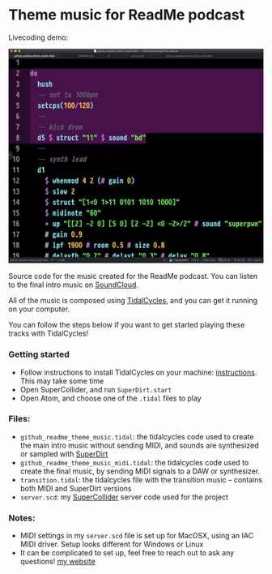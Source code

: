 
# Theme music for ReadMe podcast

Livecoding demo:



[![Livecoding demo](./recording/demo_screenshot.png)](./recording/github_readme_tidalcycles-demo.mp4)

Source code for the music created for the ReadMe podcast. You can listen to the final intro music on [SoundCloud](https://soundcloud.com/danqg/github-readme-podcast-theme-music-final-draft-1/s-3ieKbF8BDw7).


All of the music is composed using [TidalCycles](https://tidalcycles.org/index.php/Welcome), and you can get it running on your computer.

You can follow the steps below if you want to get started playing these tracks with TidalCycles!

### Getting started

- Follow instructions to install TidalCycles on your machine: [instructions](https://tidalcycles.org/index.php/Installation). This may take some time
- Open SuperCollider, and run `SuperDirt.start`
- Open Atom, and choose one of the `.tidal` files to play

### Files:

- `github_readme_theme_music.tidal`: the tidalcycles code used to create the main intro music without sending MIDI, and sounds are synthesized or sampled with [SuperDirt](https://github.com/musikinformatik/SuperDirt)
- `github_readme_theme_music_midi.tidal`: the tidalcycles code used to create the final music, by sending MIDI signals to a DAW or synthesizer.
- `transition.tidal`: the tidalcycles file with the transition music – contains both MIDI and SuperDirt versions
- `server.scd`: my [SuperCollider](https://supercollider.github.io/) server code used for the project

### Notes:

- MIDI settings in my `server.scd` file is set up for MacOSX, using an IAC MIDI driver. Setup looks different for Windows or Linux
- It can be complicated to set up, feel free to reach out to ask any questions! [my website](https://dan.dog/)
